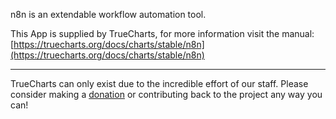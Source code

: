 n8n is an extendable workflow automation tool.

This App is supplied by TrueCharts, for more information visit the manual: [https://truecharts.org/docs/charts/stable/n8n](https://truecharts.org/docs/charts/stable/n8n)

---

TrueCharts can only exist due to the incredible effort of our staff.
Please consider making a [donation](https://truecharts.org/docs/about/sponsor) or contributing back to the project any way you can!
